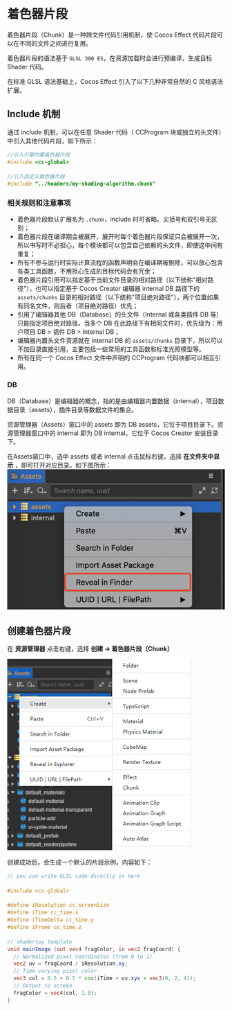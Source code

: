 # 着色器片段

着色器片段（Chunk）是一种跨文件代码引用机制，使 Cocos Effect 代码片段可以在不同的文件之间进行复用。

着色器片段的语法基于 `GLSL 300 ES`，在资源加载时会进行预编译，生成目标 Shader 代码。

在标准 GLSL 语法基础上，Cocos Effect 引入了以下几种非常自然的 C 风格语法扩展。

## Include 机制

通过 include 机制，可以在任意 Shader 代码（ CCProgram 块或独立的头文件）中引入其他代码片段，如下所示：

```c
//引入引擎内置着色器片段
#include <cc-global>

//引入自定义着色器片段
#include "../headers/my-shading-algorithm.chunk"
```

### 相关规则和注意事项
- 着色器片段默认扩展名为 `.chunk`，include 时可省略。尖括号和双引号无区别；
- 着色器片段在编译期会被展开，展开时每个着色器片段保证只会被展开一次，所以书写时不必担心，每个模块都可以包含自己依赖的头文件，即使这中间有重复；
- 所有不参与运行时实际计算流程的函数声明会在编译期被剔除，可以放心包含各类工具函数，不用担心生成的目标代码会有冗余；
- 着色器片段引用可以指定基于当前文件目录的相对路径（以下统称"相对路径"），也可以指定基于 Cocos Creator 编辑器 internal DB 路径下的 `assets/chunks` 目录的相对路径（以下统称"项目绝对路径"），两个位置如果有同名文件，则后者（项目绝对路径）优先；
- 引用了编辑器其他 DB（Database）的头文件（Internal 或各类插件 DB 等）只能指定项目绝对路径。当多个 DB 在此路径下有相同文件时，优先级为：用户项目 DB > 插件 DB > Internal DB；
- 编辑器内置头文件资源就在 internal DB 的 `assets/chunks` 目录下，所以可以不加目录直接引用，主要包括一些常用的工具函数和标准光照模型等。
- 所有在同一个 Cocos Effect 文件中声明的 CCProgram 代码块都可以相互引用。

### DB

DB（Database）是编辑器的概念，指的是由编辑器内置数据（internal），项目数据目录（assets），插件目录等数据文件的集合。

资源管理器（Assets）窗口中的 assets 即为 DB assets，它位于项目目录下。资源管理器窗口中的 internal 即为 DB internal，它位于 Cocos Creator 安装目录下。

在Assets窗口中，选中 assets 或者  internal 点击鼠标右键，选择 **在文件夹中显示** ，即可打开对应目录。如下图所示：
![DB](img/db.png)

## 创建着色器片段

在 **资源管理器** 点击右键，选择 **创建 -> 着色器片段（Chunk）**

![创建着色器片段](img/create-chunk.png)

创建成功后，会生成一个默认的片段示例，内容如下：

```glsl
// you can write GLSL code directly in here

#include <cc-global>

#define iResolution cc_screenSize
#define iTime cc_time.x
#define iTimeDelta cc_time.y
#define iFrame cc_time.z

// shadertoy template
void mainImage (out vec4 fragColor, in vec2 fragCoord) {
  // Normalized pixel coordinates (from 0 to 1)
  vec2 uv = fragCoord / iResolution.xy;
  // Time varying pixel color
  vec3 col = 0.5 + 0.5 * cos(iTime + uv.xyx + vec3(0, 2, 4));
  // Output to screen
  fragColor = vec4(col, 1.0);
}
```
